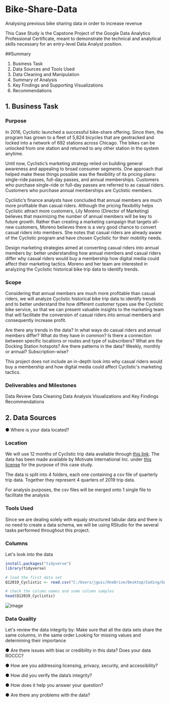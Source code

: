 # Bike-Share-Data
Analysing previous bike sharing data in order to increase revenue

This Case Study is the Capstone Project of the Google Data Analytics Professional Certificate, meant to demonstrate the technical and analytical skills necessary for an entry-level Data Analyst position.

##Summary

1. Business Task
2. Data Sources and Tools Used
3. Data Cleaning and Manipulation
4. Summary of Analysis
5. Key Findings and Supporting Visualizations
6. Recommendations

  
## 1. Business Task

### Purpose

In 2016, Cyclistic launched a successful bike-share offering. Since then, the program has grown to a fleet of 5,824 bicycles that are geotracked and locked into a network of 692 stations across Chicago. The bikes can be unlocked from one station and returned to any other station in the system anytime.

Until now, Cyclistic’s marketing strategy relied on building general awareness and appealing to broad consumer segments. One approach that helped make these things possible was the flexibility of its pricing plans: single-ride passes, full-day passes, and annual memberships. Customers who purchase single-ride or full-day passes are referred to as casual riders. Customers who purchase annual memberships are Cyclistic members.

Cyclistic’s finance analysts have concluded that annual members are much more profitable than casual riders. Although the pricing flexibility helps Cyclistic attract more customers, Lily Moreno (Director of Marketing) believes that maximizing the number of annual members will be key to future growth. Rather than creating a marketing campaign that targets all-new customers, Moreno believes there is a very good chance to convert casual riders into members. She notes that casual riders are already aware of the Cyclistic program and have chosen Cyclistic for their mobility needs.

Design marketing strategies aimed at converting casual riders into annual members by: 
  better understanding how annual members and casual riders differ
  why casual riders would buy a membership
  how digital media could affect their marketing tactics. Moreno and her team are interested in analyzing the Cyclistic historical bike trip data to identify trends.

### Scope

Considering that annual members are much more profitable than casual riders, we will analyze Cyclistic historical bike trip data to identify trends and to better understand the how different customer types use the Cyclistic bike service, so that we can present valuable insights to the marketing team that will facilitate the conversion of casual riders into annual members and consequently increase profit.

Are there any trends in the data?
In what ways do casual riders and annual members differ? What do they have in common?
Is there a connection between specific locations or routes and type of subscribers?
What are the Docking Station hotspots?
Are there patterns in the data? Weekly, monthly or annual? Subscription-wise?

This project does not include an in-depth look into why casual riders would buy a membership and how digital media could affect Cyclistic's marketing tactics.

### Deliverables and Milestones

Data Review
Data Cleaning
Data Analysis
Visualizations and Key Findings
Recommendations

## 2. Data Sources

● Where is your data located?

### Location

We will use 12 months of Cyclistic trip data available through [this link](https://divvy-tripdata.s3.amazonaws.com/index.html). The data has been made available by Motivate International Inc. under [this license](https://www.divvybikes.com/data-license-agreement) for the purpose of this case study.

The data is split into 4 folders, each one containing a csv file of quarterly trip data. Together they represent 4 quarters of 2019 trip data.

For analysis purposes, the csv files will be merged onto 1 single file to facilitate the analysis

### Tools Used

Since we are dealing solely with equaly structured tabular data and there is no need to create a data schema, we will be using RStudio for the several tasks performed throughout this project.

### Columns

Let's look into the data
```R
install.packages("tidyverse")
library(tidyverse)

# load the first data set 
Q12019_Cyclistic <- read.csv("C:/Users/jguic/OneDrive/Desktop/Coding/Google Capstone/Case Study 1 - Cyclistic/Raw Data/Divvy_Trips_2019_Q1/Divvy_Trips_2019_Q1.csv")

# check the column names and some column samples
head(Q12019_Cyclistic)
```
![image](https://user-images.githubusercontent.com/78386715/134204550-28fd686b-0f91-41ce-b209-b68023015108.png)




### Data Quality

Let's review the data integrity by:
Make sure that all the data sets share the same columns, in the same order
Looking for missing values and determining their importance

● Are there issues with bias or credibility in this data? Does your data ROCCC? 

● How are you addressing licensing, privacy, security, and accessibility? 

● How did you verify the data’s integrity? 

● How does it help you answer your question? 

● Are there any problems with the data?
